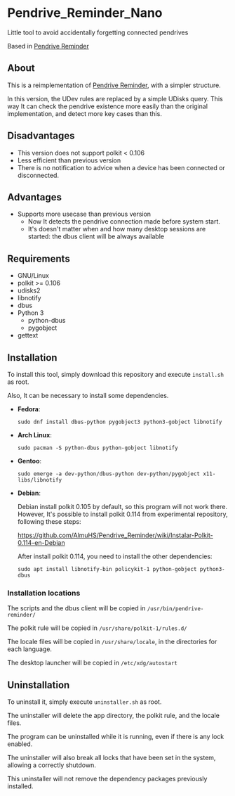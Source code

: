 # Pendrive_Reminder_Nano
Little tool to avoid accidentally forgetting connected pendrives

Based in [Pendrive Reminder](https://github.com/AlmuHS/Pendrive_Reminder)

## About

This is a reimplementation of [Pendrive Reminder](https://github.com/AlmuHS/Pendrive_Reminder), with a simpler structure.

In this version, the UDev rules are replaced by a simple UDisks query.
This way It can check the pendrive existence more easily than the original implementation, and detect more key cases than this.

## Disadvantages

  -  This version does not support polkit < 0.106
  -  Less efficient than previous version
  -  There is no notification to advice when a device has been connected or disconnected.


## Advantages
	
  - Supports more usecase than previous version
     - Now It detects the pendrive connection made before system start.
     - It's doesn't matter when and how many desktop sessions are started: the dbus client will be always available 

## Requirements

  - GNU/Linux
  - polkit >= 0.106
  - udisks2
  - libnotify
  - dbus
  - Python 3
    - python-dbus
    - pygobject
  - gettext

## Installation

To install this tool, simply download this repository and execute `install.sh` as root.

Also, It can be necessary to install some dependencies.

- **Fedora**:

      sudo dnf install dbus-python pygobject3 python3-gobject libnotify

- **Arch Linux**:

      sudo pacman -S python-dbus python-gobject libnotify

- **Gentoo**:

      sudo emerge -a dev-python/dbus-python dev-python/pygobject x11-libs/libnotify

- **Debian**:

  Debian install polkit 0.105 by default, so this program will not work there.
  However, It's possible to install polkit 0.114 from experimental repository, following these steps:
  
  https://github.com/AlmuHS/Pendrive_Reminder/wiki/Instalar-Polkit-0.114-en-Debian
  
  After install polkit 0.114, you need to install the other dependencies:
  
      sudo apt install libnotify-bin policykit-1 python-gobject python3-dbus


### Installation locations

The scripts and the dbus client will be copied in `/usr/bin/pendrive-reminder/`

The polkit rule will be copied in `/usr/share/polkit-1/rules.d/`

The locale files will be copied in `/usr/share/locale`, in the directories for each language.

The desktop launcher will be copied in `/etc/xdg/autostart`

## Uninstallation

To uninstall it, simply execute `uninstaller.sh` as root.

The uninstaller will delete the app directory, the polkit rule, and the locale files.

The program can be uninstalled while it is running, even if there is any lock enabled.

The uninstaller will also break all locks that have been set in the system, allowing a correctly shutdown.

This uninstaller will not remove the dependency packages previously installed.

